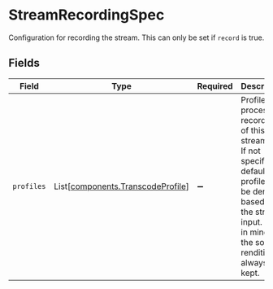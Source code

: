 # StreamRecordingSpec

Configuration for recording the stream. This can only be set if
`record` is true.



## Fields

| Field                                                                                                                                                                                        | Type                                                                                                                                                                                         | Required                                                                                                                                                                                     | Description                                                                                                                                                                                  |
| -------------------------------------------------------------------------------------------------------------------------------------------------------------------------------------------- | -------------------------------------------------------------------------------------------------------------------------------------------------------------------------------------------- | -------------------------------------------------------------------------------------------------------------------------------------------------------------------------------------------- | -------------------------------------------------------------------------------------------------------------------------------------------------------------------------------------------- |
| `profiles`                                                                                                                                                                                   | List[[components.TranscodeProfile](../../models/components/transcodeprofile.md)]                                                                                                             | :heavy_minus_sign:                                                                                                                                                                           | Profiles to process the recording of this stream into. If not<br/>specified, default profiles will be derived based on the stream<br/>input. Keep in mind that the source rendition is always kept.<br/> |